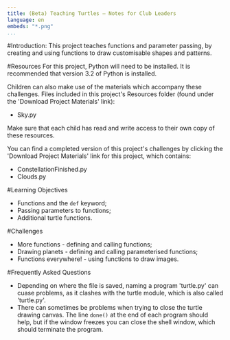 ```yaml
---
title: (Beta) Teaching Turtles — Notes for Club Leaders
language: en
embeds: "*.png"
...
```


#Introduction:
This project teaches functions and parameter passing, by creating and using functions to draw customisable shapes and patterns.

#Resources
For this project, Python will need to be installed. It is recommended that version 3.2 of Python is installed.

Children can also make use of the materials which accompany these challenges. Files included in this project's Resources folder (found under the 'Download Project Materials' link):

+ Sky.py

Make sure that each child has read and write access to their own copy of these resources.

You can find a completed version of this project's challenges by clicking the 'Download Project Materials' link for this project, which contains:

+ ConstellationFinished.py
+ Clouds.py

#Learning Objectives
+ Functions and the `def` keyword;
+ Passing parameters to functions;
+ Additional turtle functions.

#Challenges
+ More functions - defining and calling functions;
+ Drawing planets - defining and calling parameterised functions;
+ Functions everywhere! - using functions to draw images.

#Frequently Asked Questions
+ Depending on where the file is saved, naming a program 'turtle.py' can cuase problems, as it clashes with the turtle module, which is also called 'turtle.py'.
+ There can sometimes be problems when trying to close the turtle drawing canvas. The line `done()` at the end of each program should help, but if the window freezes you can close the shell window, which should terminate the program.